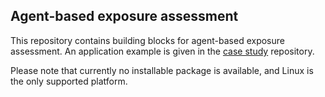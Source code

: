 ## Agent-based exposure assessment

This repository contains building blocks for agent-based exposure assessment.
An application example is given in the [case study](https://github.com/computationalgeography/paper_agent_based_exposure_assessment) repository.

Please note that currently no installable package is available, and Linux is the only supported platform.


